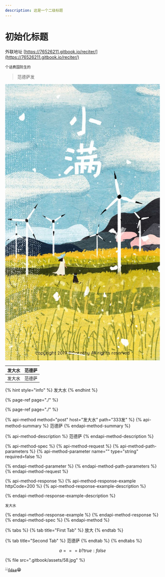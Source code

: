 ```yaml
---
description: 这是一个二级标题
---
```


# 初始化标题

外联地址 [https://76526211.gitbook.io/reciter/](https://76526211.gitbook.io/reciter/)

```text
个话费国防生的
```

> 范德萨发

![](.gitbook/assets/58.jpg)

| 发大水 | 范德萨 |
| :--- | :--- |
| 发大水 | 范德萨 |

{% hint style="info" %}
发大水
{% endhint %}

{% page-ref page="./" %}

{% page-ref page="./" %}

{% api-method method="post" host="发大水" path="333发" %}
{% api-method-summary %}
 范德萨
{% endapi-method-summary %}

{% api-method-description %}
 范德萨
{% endapi-method-description %}

{% api-method-spec %}
{% api-method-request %}
{% api-method-path-parameters %}
{% api-method-parameter name="" type="string" required=false %}
 
{% endapi-method-parameter %}
{% endapi-method-path-parameters %}
{% endapi-method-request %}

{% api-method-response %}
{% api-method-response-example httpCode=200 %}
{% api-method-response-example-description %}

{% endapi-method-response-example-description %}

```
发大水
```
{% endapi-method-response-example %}
{% endapi-method-response %}
{% endapi-method-spec %}
{% endapi-method %}

{% tabs %}
{% tab title="First Tab" %}
放大
{% endtab %}

{% tab title="Second Tab" %}
范德萨
{% endtab %}
{% endtabs %}

$$
a === b ?  true : false
$$

{% file src=".gitbook/assets/58.jpg" %}

~~\`\`~~[~~`fdsa`~~](http://www.baidu.com)😁 

